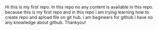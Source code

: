 Hi this is my first repo. In this repo no any content is available in this repo. because this is my first repo and in this repo i am trying learning how to create repo and apload file on git hub. i am begineers for github i have no any knowledge about github.
Thankyou!

